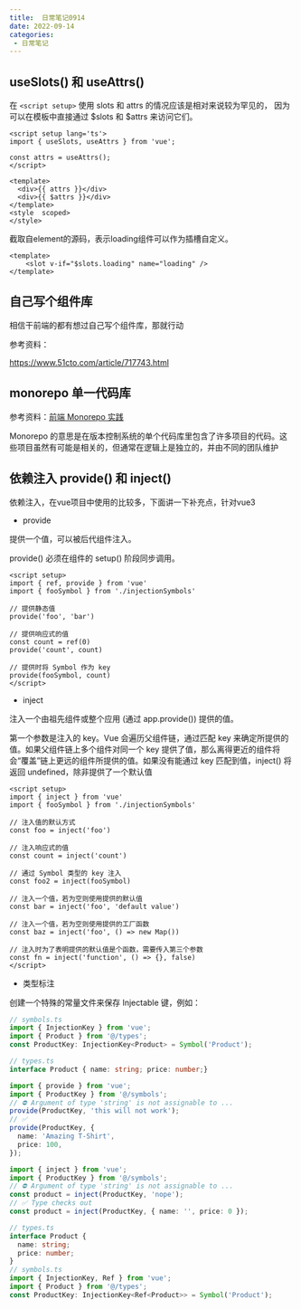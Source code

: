 ```yaml
---
title:  日常笔记0914
date: 2022-09-14
categories: 
 - 日常笔记
---
```

<Boxx type='tip' />

## useSlots() 和 useAttrs()

在 ``<script setup>`` 使用 slots 和 attrs 的情况应该是相对来说较为罕见的，
因为可以在模板中直接通过 $slots 和 $attrs 来访问它们。


```vue
<script setup lang='ts'>
import { useSlots, useAttrs } from 'vue';

const attrs = useAttrs();
</script>

<template>
  <div>{{ attrs }}</div>
  <div>{{ $attrs }}</div>
</template>
<style  scoped>
</style>
```

截取自element的源码，表示loading组件可以作为插槽自定义。
```vue
<template>
    <slot v-if="$slots.loading" name="loading" />
</template>
```

## 自己写个组件库

相信干前端的都有想过自己写个组件库，那就行动 

参考资料：

https://www.51cto.com/article/717743.html 


## monorepo 单一代码库

参考资料：[前端 Monorepo 实践](https://juejin.cn/post/7036016254385127431)

Monorepo 的意思是在版本控制系统的单个代码库里包含了许多项目的代码。这些项目虽然有可能是相关的，但通常在逻辑上是独立的，并由不同的团队维护 


## 依赖注入 provide() 和 inject()

依赖注入，在vue项目中使用的比较多，下面讲一下补充点，针对vue3

- provide

提供一个值，可以被后代组件注入。

provide() 必须在组件的 setup() 阶段同步调用。

```vue
<script setup>
import { ref, provide } from 'vue'
import { fooSymbol } from './injectionSymbols'

// 提供静态值
provide('foo', 'bar')

// 提供响应式的值
const count = ref(0)
provide('count', count)

// 提供时将 Symbol 作为 key
provide(fooSymbol, count)
</script>
```

- inject

注入一个由祖先组件或整个应用 (通过 app.provide()) 提供的值。

第一个参数是注入的 key。Vue 会遍历父组件链，通过匹配 key 来确定所提供的值。如果父组件链上多个组件对同一个 key 提供了值，那么离得更近的组件将会“覆盖”链上更远的组件所提供的值。如果没有能通过 key 匹配到值，inject() 将返回 undefined，除非提供了一个默认值

```vue
<script setup>
import { inject } from 'vue'
import { fooSymbol } from './injectionSymbols'

// 注入值的默认方式
const foo = inject('foo')

// 注入响应式的值
const count = inject('count')

// 通过 Symbol 类型的 key 注入
const foo2 = inject(fooSymbol)

// 注入一个值，若为空则使用提供的默认值
const bar = inject('foo', 'default value')

// 注入一个值，若为空则使用提供的工厂函数
const baz = inject('foo', () => new Map())

// 注入时为了表明提供的默认值是个函数，需要传入第三个参数
const fn = inject('function', () => {}, false)
</script>
```

- 类型标注

创建一个特殊的常量文件来保存 Injectable 键，例如：

```ts
// symbols.ts
import { InjectionKey } from 'vue';
import { Product } from '@/types';
const ProductKey: InjectionKey<Product> = Symbol('Product');
```

```ts
// types.ts
interface Product { name: string; price: number;}
```

```ts
import { provide } from 'vue';
import { ProductKey } from '@/symbols';
// ⛔️ Argument of type 'string' is not assignable to ...
provide(ProductKey, 'this will not work');
// ✅
provide(ProductKey, {
  name: 'Amazing T-Shirt',
  price: 100,
});
```

```ts
import { inject } from 'vue';
import { ProductKey } from '@/symbols';
// ⛔️ Argument of type 'string' is not assignable to ...
const product = inject(ProductKey, 'nope');
// ✅ Type checks out
const product = inject(ProductKey, { name: '', price: 0 });
```

```ts
// types.ts
interface Product {
  name: string;
  price: number;
}
// symbols.ts
import { InjectionKey, Ref } from 'vue';
import { Product } from '@/types';
const ProductKey: InjectionKey<Ref<Product>> = Symbol('Product');
```



